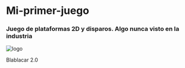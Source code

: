 # Mi-primer-juego
### Juego de plataformas 2D y disparos. Algo nunca visto en la industria
![logo](https://github.com/Kilian-Sosa/Mi-primer-juego/assets/85161810/946c7d3a-9e55-4e31-ac2e-4c98acbfc461)


Blablacar 2.0